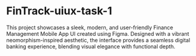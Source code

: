 # FinTrack-uiux-task-1
This project showcases a sleek, modern, and user-friendly Finance Management Mobile App UI created using Figma. Designed with a vibrant neomorphism-inspired aesthetic, the interface provides a seamless digital banking experience, blending visual elegance with functional depth.
